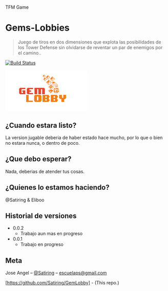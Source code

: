 # 
TFM Game
# Gems-Lobbies
> Juego de tiros en dos dimensiones que explota las posibilidades de los Tower Defense sin olvidarse de reventar un par de enemigos por el camino..

[![Build Status][travis-image]][travis-url]

![](Assets/Images/MainImage.png)

## ¿Cuando estara listo?

La version jugable deberia de haber estado hace mucho, por lo que o bien no estara nunca, o dentro de poco.

## ¿Que debo esperar?

Nada, deberias de atender tus cosas.

## ¿Quienes lo estamos haciendo?

@Satiring & Eliboo



## Historial de versiones

* 0.0.2
    * Trabajo aun mas en progreso
* 0.0.1
    * Trabajo en progreso

## Meta

Jose Angel – [@Satiring](https://twitter.com/Satiring) – escuelaps@gmail.com

[https://github.com/Satiring/GemLobby] - (This repo.)

[travis-image]: https://img.shields.io/travis/dbader/node-datadog-metrics/master.svg?style=flat-square
[travis-url]: https://travis-ci.org/dbader/node-datadog-metrics